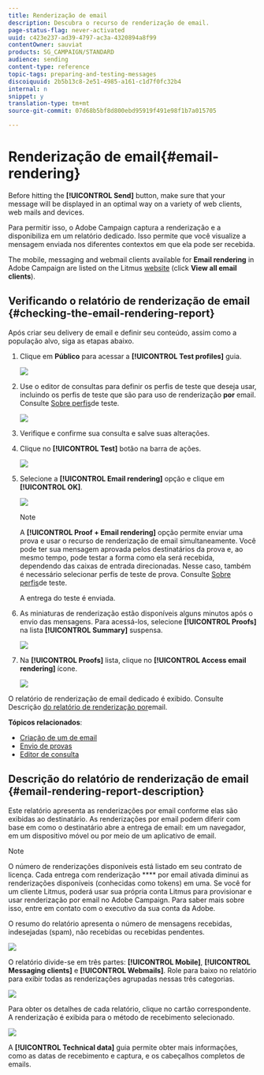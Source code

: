 ```yaml
---
title: Renderização de email
description: Descubra o recurso de renderização de email.
page-status-flag: never-activated
uuid: c423e237-ad39-4797-ac3a-4320894a8f99
contentOwner: sauviat
products: SG_CAMPAIGN/STANDARD
audience: sending
content-type: reference
topic-tags: preparing-and-testing-messages
discoiquuid: 2b5b13c8-2e51-4985-a161-c1d7f0fc32b4
internal: n
snippet: y
translation-type: tm+mt
source-git-commit: 07d68b5bf8d800ebd95919f491e98f1b7a015705

---
```



# Renderização de email{#email-rendering}

Before hitting the **[!UICONTROL Send]** button, make sure that your message will be displayed in an optimal way on a variety of web clients, web mails and devices.

Para permitir isso, o Adobe Campaign captura a renderização e a disponibiliza em um relatório dedicado. Isso permite que você visualize a mensagem enviada nos diferentes contextos em que ela pode ser recebida.

The mobile, messaging and webmail clients available for **Email rendering** in Adobe Campaign are listed on the Litmus [website](https://litmus.com/email-testing) (click **View all email clients**).

## Verificando o relatório de renderização de email {#checking-the-email-rendering-report}

Após criar seu delivery de email e definir seu conteúdo, assim como a população alvo, siga as etapas abaixo.

1. Clique em **Público** para acessar a **[!UICONTROL Test profiles]** guia.

   ![](assets/email_rendering_05.png)

1. Use o editor de consultas para definir os perfis de teste que deseja usar, incluindo os perfis de teste que são para uso de renderização **por** email. Consulte [Sobre perfis](../../audiences/using/managing-test-profiles.md)de teste.

   ![](assets/email_rendering_06.png)

1. Verifique e confirme sua consulta e salve suas alterações.
1. Clique no **[!UICONTROL Test]** botão na barra de ações.

   ![](assets/email_rendering_07.png)

1. Selecione a **[!UICONTROL Email rendering]** opção e clique em **[!UICONTROL OK]**.

   ![](assets/email_rendering_08.png)

   >[!NOTE]
   >
   >A **[!UICONTROL Proof + Email rendering]** opção permite enviar uma prova e usar o recurso de renderização de email simultaneamente. Você pode ter sua mensagem aprovada pelos destinatários da prova e, ao mesmo tempo, pode testar a forma como ela será recebida, dependendo das caixas de entrada direcionadas. Nesse caso, também é necessário selecionar perfis de teste de prova. Consulte [Sobre perfis](../../audiences/using/managing-test-profiles.md)de teste.

   A entrega do teste é enviada.

1. As miniaturas de renderização estão disponíveis alguns minutos após o envio das mensagens. Para acessá-los, selecione **[!UICONTROL Proofs]** na lista **[!UICONTROL Summary]** suspensa.

   ![](assets/email_rendering_03.png)

1. Na **[!UICONTROL Proofs]** lista, clique no **[!UICONTROL Access email rendering]** ícone.

   ![](assets/email_rendering_04.png)

O relatório de renderização de email dedicado é exibido. Consulte Descrição [do relatório de renderização por](#email-rendering-report-description)email.

**Tópicos relacionados**:

* [Criação de um de email](../../channels/using/creating-an-email.md)
* [Envio de provas](../../sending/using/sending-proofs.md)
* [Editor de consulta](../../automating/using/editing-queries.md#about-query-editor)

## Descrição do relatório de renderização de email {#email-rendering-report-description}

Este relatório apresenta as renderizações por email conforme elas são exibidas ao destinatário. As renderizações por email podem diferir com base em como o destinatário abre a entrega de email: em um navegador, em um dispositivo móvel ou por meio de um aplicativo de email.

>[!NOTE]
>
>O número de renderizações disponíveis está listado em seu contrato de licença. Cada entrega com renderização **** por email ativada diminui as renderizações disponíveis (conhecidas como tokens) em uma. Se você for um cliente Litmus, poderá usar sua própria conta Litmus para provisionar e usar renderização por email no Adobe Campaign. Para saber mais sobre isso, entre em contato com o executivo da sua conta da Adobe.

O resumo do relatório apresenta o número de mensagens recebidas, indesejadas (spam), não recebidas ou recebidas pendentes.

![](assets/inbox_rendering_report.png)

O relatório divide-se em três partes: **[!UICONTROL Mobile]**, **[!UICONTROL Messaging clients]** e **[!UICONTROL Webmails]**. Role para baixo no relatório para exibir todas as renderizações agrupadas nessas três categorias.

![](assets/inbox_rendering_report_3.png)

Para obter os detalhes de cada relatório, clique no cartão correspondente. A renderização é exibida para o método de recebimento selecionado.

![](assets/inbox_rendering_report_2.png)

A **[!UICONTROL Technical data]** guia permite obter mais informações, como as datas de recebimento e captura, e os cabeçalhos completos de emails.
